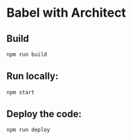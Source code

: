 # Babel with Architect

## Build

```bash
npm run build
```

## Run locally:

```bash
npm start
```

## Deploy the code:

```bash
npm run deploy
```
